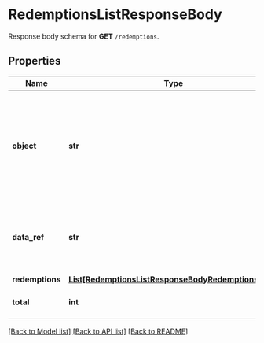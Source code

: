 # RedemptionsListResponseBody

Response body schema for **GET** `/redemptions`.

## Properties
Name | Type | Description | Notes
------------ | ------------- | ------------- | -------------
**object** | **str** | The type of object represented by JSON. This object stores information about redemptions in a dictionary. | [default to 'list']
**data_ref** | **str** | Identifies the name of the attribute that contains the array of redemption objects. | [default to 'redemptions']
**redemptions** | [**List[RedemptionsListResponseBodyRedemptionsItem]**](RedemptionsListResponseBodyRedemptionsItem.md) |  | 
**total** | **int** | Total number of redemptions. | 

[[Back to Model list]](../README.md#documentation-for-models) [[Back to API list]](../README.md#documentation-for-api-endpoints) [[Back to README]](../README.md)


